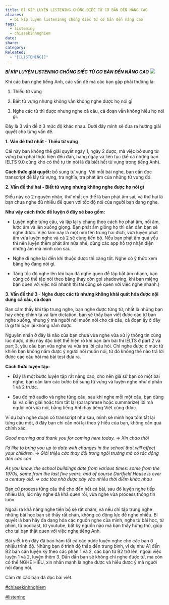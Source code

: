 ```yaml
---
title: BÍ KÍP LUYỆN LISTENING CHỐNG ĐIẾC TỪ CƠ BẢN ĐẾN NÂNG CAO
aliases:
  - bí kíp luyện listeninng chống điếc từ cơ bản đến nâng cao
tags:
  - listening
  - chiasekinhnghiem
date: 
share: 
category: 
Releated:
  - "[[LISTENING]]"
---
```

_**BÍ KÍP LUYỆN LISTENING CHỐNG ĐIẾC TỪ CƠ BẢN ĐẾN NÂNG CAO**_
![](https://i.imgur.com/NeecmY5.png)

Khi các bạn nghe tiếng Anh, các vấn đề mà các bạn gặp phải thường là:

1. Thiếu từ vựng
    
2. Biết từ vựng nhưng không vẫn không nghe được họ nói gì
    
3. Nghe các từ thì được nhưng nghe cả câu, cả đoạn vẫn không hiểu họ nói gì.
    

Đây là 3 vấn đề ở 3 mức độ khác nhau. Dưới đây mình sẽ đưa ra hướng giải quyết cho từng vấn đề.

**1.** **Vấn đề thứ nhất - Thiếu từ vựng**

Cái này bạn không thể giải quyết ngày 1, ngày 2 được, mà việc bổ sung từ vựng bạn phải thực hiện đều đặn, hàng ngày và liên tục (kể cả những bạn IELTS 9.0 cũng khó có thể tự tin nói là đã biết hết từ vựng trong tiếng Anh).

**Cách thức giải quyết:** bổ sung từ vựng. Với mỗi bài nghe, bạn cần đọc transcript để lấy từ vựng, tra nghĩa, tra phát âm của những từ vựng đó.

**2. Vấn đề thứ hai - Biết từ vựng nhưng không nghe được họ nói gì**

Điều này có 2 nguyên nhân, thứ nhất có thể là bạn phát âm sai, và thứ hai là bạn chưa nghe đủ nhiều để quen với tốc độ nói của người bạn đang nghe.

**Như vậy cách thức để luyện ở đây sẽ bao gồm:**

- Luyện nghe từng câu, và lặp lại y chang theo cách họ phát âm, nối âm, lược âm và lên xuống giọng. Bạn phát âm giống họ thì dần dần bạn sẽ nghe được. Việc làm này là một mũi tên trúng hai đích, vừa luyện phát âm vừa luyện nghe và cả 2 sẽ cùng tiến bộ. Nếu bạn phát âm quá yếu thì nên luyện thêm phát âm nữa nhé, dùng các app hỗ trợ nhận diện những âm mà mình còn sai.
    
- Nghe đi nghe lại đến khi thuộc được thì càng tốt. Nghe có ý thức xem băng họ đang nói gì.
    
- Tăng tốc độ nghe lên khi bạn đã nghe quen để tập bắt âm nhanh, bạn cũng có thể tập nói theo băng (hay còn gọi shadowing, khi bạn miệng bạn quen với việc nói nhanh thì tai cũng sẽ quen với việc nghe nhanh.)
    

**3. Vấn đề thứ 3 - Nghe được các từ nhưng không khái quát hóa được nội dung cả câu, cả đoạn**

Bạn cảm thấy khi tập trung nghe, bạn nghe được từng từ, nhất là những bạn hay chép chính tả và làm dictation, bạn sẽ thấy bạn viết được các từ bạn nghe xuống, nhưng ý mà người nói muốn nói cho cả câu, cả đoạn ấy ở đây là gì thì bạn lại không nắm được.

Nguyên nhân ở đây là não của bạn chưa vừa nghe vừa xử lý thông tin cùng lúc được, điều này đặc biệt thể hiện rõ khi bạn làm bài thi IELTS ở part 2 và part 3, yêu cầu bạn vừa nghe và vừa trả lời câu hỏi. Chỉ nghe được ở mức từ khiến bạn không nắm được ý người nói muốn nói, từ đó không thể nào trả lời được các câu hỏi mà bài test đưa ra.

**Cách thức luyện tập:**

- Đây là một bước luyện tập rất nâng cao, cho nên giả sử bạn có một bài nghe, bạn cần làm các bước bổ sung từ vựng và luyện nghe như ở phần 1 và 2 trước.
    
- Sau đó mở audio và nghe từng câu, sau khi nghe mỗi một câu, bạn dừng lại và diễn giải hoặc tóm tắt lại (paraphrase hoặc summarize) lời mà người nói vừa nói, bằng tiếng Anh hay tiếng Việt cũng được.
    

Ví dụ bạn nghe đoạn có transcript như sau, mình sẽ minh họa tóm tắt lại từng câu một, ở đây bạn chỉ cần nói lại theo ý hiểu của bạn, không cần quá chính xác.

_Good morning and thank you for coming here today. ⇒ Xin chào thôi_

_I’d like to bring you up to date with changes in the school that will affect your children. ⇒ Giới thiệu các thay đổi trong ngôi trường mà có tác động đến các con_

_As you know, the school buildings date from various times: some from the 1970s, some from the last five years, and of course Dartfield House is over a century old. ⇒ các tòa nhà được xây vào nhiều thời điểm khác nhau_

Bạn cứ process từng câu thế cho đến hết cả bài, sau đó luyện nghe tiếp nhiều lần, lúc này nghe đã khá quen rồi, vừa nghe vừa process thông tin luôn.

Ngoài ra khả năng nghe tiến bộ sẽ rất chậm, và nếu chỉ tập trung nghe những bài học bạn sẽ thấy rất chán, không có động lực để nghe nhiều. Bí quyết là bạn hãy đa dạng hóa các nguồn nghe của mình, nghe từ bài học, từ phim, từ podcast, từ youtube, bất kỳ nguồn nào mà bạn thấy hứng thú, giúp cho tai bạn thật quen với việc nghe tiếng Anh.

Bài viết trên đây đã bao hàm tất cả các bước luyện nghe cho các bạn ở nhiều trình độ. Những bạn ở trình độ thấp đến trung bình, ví dụ như A1 đến B2 bạn cần luyện kỹ theo các phần 1 và 2, các bạn từ B2 trở lên, ngoài việc luyện 1 và 2, luyện thêm 3. Dần dần bạn sẽ không chỉ nghe được từ, mà còn có thể NGHE HIỂU, xin nhấn mạnh là nghe được và hiểu được ý mà người nói đang nói.

Cảm ơn các bạn đã đọc bài viết.

[#chiasekinhnghiem](https://www.facebook.com/hashtag/chiasekinhnghiem?__eep__=6&__cft__[0]=AZVv87Q9e11KeAGe2suxCNoZnYfbtWgYPsmH6G9uQOyiTF8fQId7147vM-5Xt2tXd1sB-8DZBpm8ylGhkxX1tz5lJo9-CSl_8O4PbEU0i26QtaabMWEtsL3rhSdXv_c-2Z7vQAaA_u8lr-9QMll1tV8YaXB-H59z4nwTjtDIx-WJH_cwMsefHZSWyTCo80ZbDL0&__tn__=*NK-R)

[#listening](https://www.facebook.com/hashtag/listening?__eep__=6&__cft__[0]=AZVv87Q9e11KeAGe2suxCNoZnYfbtWgYPsmH6G9uQOyiTF8fQId7147vM-5Xt2tXd1sB-8DZBpm8ylGhkxX1tz5lJo9-CSl_8O4PbEU0i26QtaabMWEtsL3rhSdXv_c-2Z7vQAaA_u8lr-9QMll1tV8YaXB-H59z4nwTjtDIx-WJH_cwMsefHZSWyTCo80ZbDL0&__tn__=*NK-R)